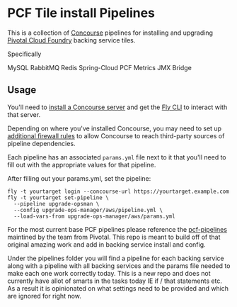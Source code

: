 # PCF Tile install Pipelines

This is a collection of [Concourse](https://concourse.ci) pipelines for
installing and upgrading [Pivotal Cloud Foundry](https://pivotal.io/platform) backing service tiles.

Specifically

 MySQL
 RabbitMQ
 Redis
 Spring-Cloud
 PCF Metrics
 JMX Bridge



## Usage

You'll need to [install a Concourse server](https://concourse.ci/installing.html)
and get the [Fly CLI](https://concourse.ci/fly-cli.html)
to interact with that server.

Depending on where you've installed Concourse, you may need to set up
[additional firewall rules](FIREWALL.md "Firewall") to allow Concourse to reach
third-party sources of pipeline dependencies.

Each pipeline has an associated `params.yml` file next to it that you'll need to fill out with the appropriate values for that pipeline.

After filling out your params.yml, set the pipeline:

```
fly -t yourtarget login --concourse-url https://yourtarget.example.com
fly -t yourtarget set-pipeline \
  --pipeline upgrade-opsman \
  --config upgrade-ops-manager/aws/pipeline.yml \
  --load-vars-from upgrade-ops-manager/aws/params.yml
```

For the most current base PCF pipelines please reference the [pcf-pipelines](https://github.com/pivotal-cf/pcf-pipelines) maintined by the team from Pivotal. This repo is meant to build off of that original amazing work and add in backing service install and config.

Under the pipelines folder you will find a pipeline for each backing service along with a pipeline with all backing services and the params file needed to make each one work correctly today. This is a new repo and does not currently have allot of smarts in the tasks today IE if / that statements etc. As a result it is opinionated on what settings need to be provided and which are ignored for right now.



